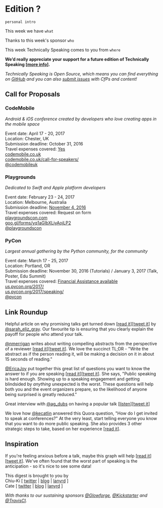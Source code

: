 # Edition ?

`personal intro`

This week we have `what`

Thanks to this week's sponsor `who`

This week Technically Speaking comes to you from `where`

**We’d really appreciate your support for a future edition of Technically Speaking [[more info](http://www.techspeak.email/sponsorship/)].**  

*Technically Speaking is Open Source, which means you can find everything on [GitHub](https://github.com/catehstn/technically-speaking/) and you can also [submit issues](https://github.com/catehstn/technically-speaking/issues/new) with CfPs and content!*  

## Call for Proposals

### CodeMobile
*Android & iOS conference created by developers who love creating apps in the mobile space*

Event date: April 17 - 20, 2017  
Location: Chester, UK  
Submission deadline: October 31, 2016  
Travel expenses covered: [Yes](https://twitter.com/Codemobileuk/status/790236567973535744)  
[codemobile.co.uk](http://www.codemobile.co.uk/)  
[codemobile.co.uk/call-for-speakers/](http://www.codemobile.co.uk/call-for-speakers/)  
[@codemobileuk](https://twitter.com/codemobileuk)


### Playgrounds
*Dedicated to Swift and Apple platform developers*

Event date: February 23 - 24, 2017  
Location: Melbourne, Australia  
Submission deadline: [November 4, 2016](https://twitter.com/playgroundscon/status/787052035434831872)  
Travel expenses covered: Request on form  
[playgroundscon.com](http://www.playgroundscon.com/)  
[goo.gl/forms/yq1aGIbXLjyAojLP2](https://goo.gl/forms/yq1aGIbXLjyAojLP2)  
[@playgroundscon](https://twitter.com/playgroundscon)


### PyCon
*Largest annual gathering by the Python community, for the community*

Event date: March 17 - 25, 2017  
Location: Portland, OR  
Submission deadline: November 30, 2016 (Tutorials) / January 3, 2017 (Talk, Poster, Edu Summit)  
Travel expenses covered: [Financial Assistance available](https://us.pycon.org/2017/financial-assistance/)  
[us.pycon.org/2017/](https://us.pycon.org/2017/)  
[us.pycon.org/2017/speaking/](https://us.pycon.org/2017/speaking/)  
[@pycon](https://twitter.com/pycon)


## Link Roundup

Helpful article on why promising talks get turned down [[read it](https://www.promptworks.com/blog/why-your-excellent-talk-was-rejected)][[tweet it](https://twitter.com/home?status=Why%20Your%20Excellent%20Conference%20Talk%20Was%20Rejected%20-%20https%3A//www.promptworks.com/blog/why-your-excellent-talk-was-rejected%20/via%20%40techspeakdigest)] by [@sarah\_eliz\_gray](https://twitter.com/sarah_eliz_gray). Our favourite tip is ensuring that you clearly explain the payoff for people who attend your talk.

[@nmerrigan](https://twitter.com/nmerrigan) writes about writing compelling abstracts from the perspective of a reviewer [[read it](http://www.certsandprogs.com/2015/02/make-me-offer-i-cant-refusewriting.html)][[tweet it](https://twitter.com/home?status=Make%20me%20an%20offer%20I%20cant%20refuse%E2%80%93Writing%20abstracts%20for%20conference%20organizers%20-%20http%3A//www.certsandprogs.com/2015/02/make-me-offer-i-cant-refusewriting.html%20/via%20%40techspeakdigest)]. We love the succinct TL;DR - "Write the abstract as if the person reading it, will be making a decision on it in about 15 seconds of reading."

[@EricaJoy](http://twitter.com/ericajoy) put together this great list of questions you want to know the answer to if you are speaking [[read it](https://medium.com/@ericajoy/what-to-expect-when-youre-speaking-89bc6efc1706#.p1vnxx365)][[tweet it](https://twitter.com/home?status=What%20to%20Expect%20When%20You%E2%80%99re%20Speaking%20by%20%40EricaJoy%20https%3A//medium.com/%40ericajoy/what-to-expect-when-youre-speaking-89bc6efc1706%23.p1vnxx365%20via%20%40techspeakdigest)]. She says, "Public speaking is hard enough. Showing up to a speaking engagement and getting blindsided by _anything_ unexpected is the worst. These questions will help both you and the event organizers prepare, so the likelihood of anyone being surprised is greatly reduced."

Great interview with [@ag_dubs](http://twitter.com/ag_dubs) on having a popular talk [[listen](http://toast.show/series1/going-viral.html)][[tweet it](https://twitter.com/home?status=Ep%203%3A%20Going%20Viral%20-%20Ashley%20Williams%20-%20http%3A//toast.show/series1/going-viral.html%20/via%20%40techspeakdigest)]

We love how [@kecatlin](https://twitter.com/kecatlin) answered this Quora question, "How do I get invited to speak at conferences?" At the very least, start telling everyone you know that you want to do more public speaking. She also provides 3 other strategic steps to take, based on her experience [[read it](https://www.quora.com/How-do-I-get-invited-to-speak-at-conferences)].


## Inspiration

If you're feeling anxious before a talk, maybe this graph will help [[read it](https://www.reddit.com/r/dataisbeautiful/comments/4ybkmk/heart_rate_during_conference_presentation_oc/)][[tweet it](https://twitter.com/home?status=Too%20Many%20Requests%20https%3A//www.reddit.com/r/dataisbeautiful/comments/4ybkmk/heart_rate_during_conference_presentation_oc/%20via%20%40techspeakdigest)]. We've often found that the worst part of speaking is the anticipation - so it's nice to see some data!  


This digest is brought to you by  
Chiu-Ki [ [twitter](https://twitter.com/chiuki) | [blog](http://blog.sqisland.com/) | [lanyrd](http://lanyrd.com/profile/chiuki/) ]  
Cate [ [twitter](https://twitter.com/catehstn) | [blog](http://www.catehuston.com/blog/) | [lanyrd](http://lanyrd.com/profile/catehstn/) ]

*With thanks to our sustaining sponsors [@Glowforge](http://twitter.com/glowforge), [@Kickstarter](http://twitter.com/kickstarter) and [@TravisCI](http://twitter.com/travisci).*
